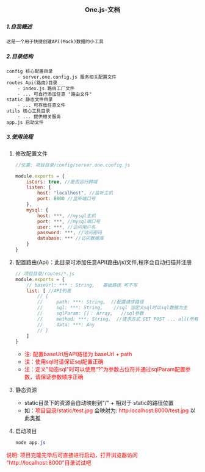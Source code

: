 <h3 align= "center">One.js-文档<h3>

##### 1.自我概述

```tex
这是一个用于快捷创建API(Mock)数据的小工具
```

##### 2.目录结构

```tex
config 核心配置目录
	- server.one.config.js 服务相关配置文件
routes Api(路由)目录
	- index.js 路由工厂文件
	- ... 可自行添加任意 "路由文件"
static 静态文件目录
	- ... 可存放任意文件
utils 核心工具目录
	- ... 提供相关服务
app.js 启动文件
```

##### 3.使用流程

1. 修改配置文件

   ```javascript
   //位置: 项目目录/config/server.one.config.js
   
   module.exports = {
       isCors: true, //是否运行跨域
       listen: {
           host: "localhost", //监听主机
           port: 8000 //监听端口号
       },
       mysql: {
           host: ***, //mysql主机
           port: ***, //mysql端口号
           user: ***, //访问用户名
           password: ***, //访问密码
           database: *** //访问数据库
       }
   }
   ```

2. 配置路由(Api)：此目录可添加任意API(路由/js)文件,程序会自动扫描并注册

   ``` javascript
   // 项目目录/routes/*.js
   module.exports = {
       // baseUrl: *** : String,   基础路径 可不写
       list: [ //API列表
           // {
           //     path: ***: String,  //配置请求路径
           //     sql: ***: String,    //sql 当定义sql时以sql数据为主
           //     sqlParam: []： Array,   //sql参数 
           //     method: ***: String,  //请求方式 GET POST ... all(所有请求)
           //     data: ***: Any
           // }
       ]
   }
   ```

   * <font color="red">注: 配置baseUrl后API路径为 baseUrl + path</font>
   * <font color="red">注：使用sql时请保证sql配置正确</font>
   * <font color="red">注：定义"动态sql"时可以使用“?”为参数占位符并通过sqlParam配置参数，请保证参数顺序正确</font>

3. 静态资源

   * static目录下的资源会自动映射到"/" + 相对于 static的路径位置
   * 如：<font color="red">项目目录/static/test.jpg</font> 会映射为: <font color="red">http:localhost:8000/test.jpg</font> 以此类推

4. 启动项目

   ```powershell
   node app.js
   ```

<font color="red">说明:  项目克隆完毕后可直接进行启动，打开浏览器访问 "http://localhost:8000"目录试试吧</font>